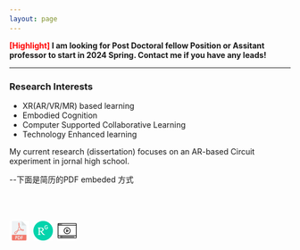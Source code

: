 ```yaml
---
layout: page
---
```


**<font color='red'>[Highlight]</font> I am looking for Post Doctoral fellow Position or Assitant professor to start in 2024 Spring. Contact me if you have any leads!**

---

### Research Interests

- XR(AR/VR/MR) based learning
- Embodied Cognition
- Computer Supported Collaborative Learning
- Technology Enhanced learning

My current research (dissertation) focuses on an AR-based Circuit experiment in jornal high school. 
<br>

--下面是简历的PDF embeded 方式
 <object data="{{ site.url }}{{ site.baseurl }}/file/CV_Shufan_Yu_2310.pdf"  height=350px type="application/pdf"></object>

 <br><br><br>
<img src="/images/icons/pdf-file.png" width="35" height="35">&nbsp;
<img src="/images/icons/ResearchGate_icon_SVG.svg.png"  width="35" height="35">&nbsp;
<img src="/images/icons/Video_icon.png" width="35" height="35">